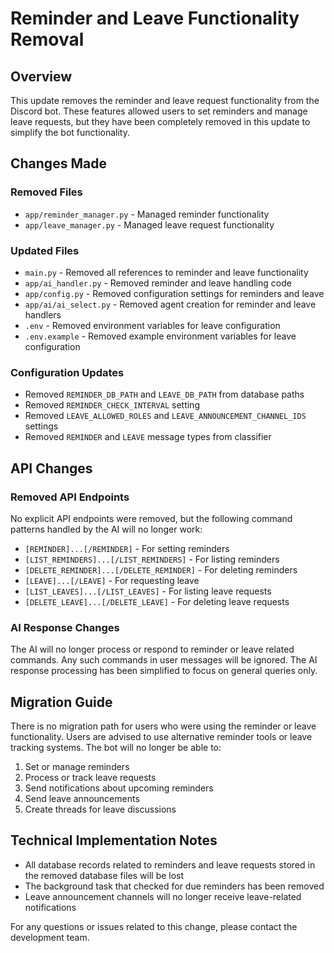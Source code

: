 # Reminder and Leave Functionality Removal

## Overview

This update removes the reminder and leave request functionality from the Discord bot. These features allowed users to set reminders and manage leave requests, but they have been completely removed in this update to simplify the bot functionality.

## Changes Made

### Removed Files
- `app/reminder_manager.py` - Managed reminder functionality
- `app/leave_manager.py` - Managed leave request functionality

### Updated Files
- `main.py` - Removed all references to reminder and leave functionality
- `app/ai_handler.py` - Removed reminder and leave handling code
- `app/config.py` - Removed configuration settings for reminders and leave
- `app/ai/ai_select.py` - Removed agent creation for reminder and leave handlers
- `.env` - Removed environment variables for leave configuration
- `.env.example` - Removed example environment variables for leave configuration

### Configuration Updates
- Removed `REMINDER_DB_PATH` and `LEAVE_DB_PATH` from database paths
- Removed `REMINDER_CHECK_INTERVAL` setting
- Removed `LEAVE_ALLOWED_ROLES` and `LEAVE_ANNOUNCEMENT_CHANNEL_IDS` settings
- Removed `REMINDER` and `LEAVE` message types from classifier

## API Changes

### Removed API Endpoints
No explicit API endpoints were removed, but the following command patterns handled by the AI will no longer work:

- `[REMINDER]...[/REMINDER]` - For setting reminders
- `[LIST_REMINDERS]...[/LIST_REMINDERS]` - For listing reminders
- `[DELETE_REMINDER]...[/DELETE_REMINDER]` - For deleting reminders
- `[LEAVE]...[/LEAVE]` - For requesting leave
- `[LIST_LEAVES]...[/LIST_LEAVES]` - For listing leave requests
- `[DELETE_LEAVE]...[/DELETE_LEAVE]` - For deleting leave requests

### AI Response Changes

The AI will no longer process or respond to reminder or leave related commands. Any such commands in user messages will be ignored. The AI response processing has been simplified to focus on general queries only.

## Migration Guide

There is no migration path for users who were using the reminder or leave functionality. Users are advised to use alternative reminder tools or leave tracking systems. The bot will no longer be able to:

1. Set or manage reminders
2. Process or track leave requests
3. Send notifications about upcoming reminders
4. Send leave announcements
5. Create threads for leave discussions

## Technical Implementation Notes

- All database records related to reminders and leave requests stored in the removed database files will be lost
- The background task that checked for due reminders has been removed
- Leave announcement channels will no longer receive leave-related notifications

For any questions or issues related to this change, please contact the development team. 